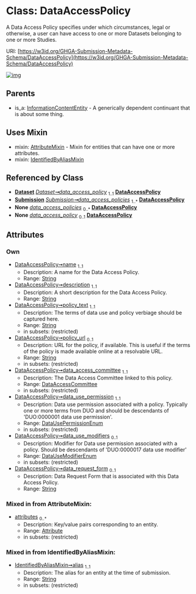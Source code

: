 
# Class: DataAccessPolicy


A Data Access Policy specifies under which circumstances, legal or otherwise, a user can have access to one or more Datasets belonging to one or more Studies.

URI: [https://w3id.org/GHGA-Submission-Metadata-Schema/DataAccessPolicy](https://w3id.org/GHGA-Submission-Metadata-Schema/DataAccessPolicy)


[![img](https://yuml.me/diagram/nofunky;dir:TB/class/[Submission],[InformationContentEntity],[IdentifiedByAliasMixin],[Dataset],[DataAccessCommittee]<data_access_committee%201..1-%20[DataAccessPolicy&#124;name:string;description:string;policy_text:string;policy_url:string%20%3F;data_use_permission:DataUsePermissionEnum;data_use_modifiers:DataUseModifierEnum%20%3F;data_request_form:string%20%3F;alias:string],[Dataset]-%20data_access_policy%201..1>[DataAccessPolicy],[Submission]++-%20data_access_policies%201..*>[DataAccessPolicy],[Submission]-%20data_access_policies(i)%200..*>[DataAccessPolicy],[Dataset]-%20data_access_policy(i)%200..1>[DataAccessPolicy],[DataAccessPolicy]uses%20-.->[AttributeMixin],[DataAccessPolicy]uses%20-.->[IdentifiedByAliasMixin],[InformationContentEntity]^-[DataAccessPolicy],[DataAccessCommittee],[AttributeMixin],[Attribute])](https://yuml.me/diagram/nofunky;dir:TB/class/[Submission],[InformationContentEntity],[IdentifiedByAliasMixin],[Dataset],[DataAccessCommittee]<data_access_committee%201..1-%20[DataAccessPolicy&#124;name:string;description:string;policy_text:string;policy_url:string%20%3F;data_use_permission:DataUsePermissionEnum;data_use_modifiers:DataUseModifierEnum%20%3F;data_request_form:string%20%3F;alias:string],[Dataset]-%20data_access_policy%201..1>[DataAccessPolicy],[Submission]++-%20data_access_policies%201..*>[DataAccessPolicy],[Submission]-%20data_access_policies(i)%200..*>[DataAccessPolicy],[Dataset]-%20data_access_policy(i)%200..1>[DataAccessPolicy],[DataAccessPolicy]uses%20-.->[AttributeMixin],[DataAccessPolicy]uses%20-.->[IdentifiedByAliasMixin],[InformationContentEntity]^-[DataAccessPolicy],[DataAccessCommittee],[AttributeMixin],[Attribute])

## Parents

 *  is_a: [InformationContentEntity](InformationContentEntity.md) - A generically dependent continuant that is about some thing.

## Uses Mixin

 *  mixin: [AttributeMixin](AttributeMixin.md) - Mixin for entities that can have one or more attributes.
 *  mixin: [IdentifiedByAliasMixin](IdentifiedByAliasMixin.md)

## Referenced by Class

 *  **[Dataset](Dataset.md)** *[Dataset➞data_access_policy](Dataset_data_access_policy.md)*  <sub>1..1</sub>  **[DataAccessPolicy](DataAccessPolicy.md)**
 *  **[Submission](Submission.md)** *[Submission➞data_access_policies](Submission_data_access_policies.md)*  <sub>1..\*</sub>  **[DataAccessPolicy](DataAccessPolicy.md)**
 *  **None** *[data_access_policies](data_access_policies.md)*  <sub>0..\*</sub>  **[DataAccessPolicy](DataAccessPolicy.md)**
 *  **None** *[data_access_policy](data_access_policy.md)*  <sub>0..1</sub>  **[DataAccessPolicy](DataAccessPolicy.md)**

## Attributes


### Own

 * [DataAccessPolicy➞name](DataAccessPolicy_name.md)  <sub>1..1</sub>
     * Description: A name for the Data Access Policy.
     * Range: [String](types/String.md)
 * [DataAccessPolicy➞description](DataAccessPolicy_description.md)  <sub>1..1</sub>
     * Description: A short description for the Data Access Policy.
     * Range: [String](types/String.md)
 * [DataAccessPolicy➞policy_text](DataAccessPolicy_policy_text.md)  <sub>1..1</sub>
     * Description: The terms of data use and policy verbiage should be captured here.
     * Range: [String](types/String.md)
     * in subsets: (restricted)
 * [DataAccessPolicy➞policy_url](DataAccessPolicy_policy_url.md)  <sub>0..1</sub>
     * Description: URL for the policy, if available. This is useful if the terms of the policy is made available online at a resolvable URL.
     * Range: [String](types/String.md)
     * in subsets: (restricted)
 * [DataAccessPolicy➞data_access_committee](DataAccessPolicy_data_access_committee.md)  <sub>1..1</sub>
     * Description: The Data Access Committee linked to this policy.
     * Range: [DataAccessCommittee](DataAccessCommittee.md)
     * in subsets: (restricted)
 * [DataAccessPolicy➞data_use_permission](DataAccessPolicy_data_use_permission.md)  <sub>1..1</sub>
     * Description: Data use permission associated with a policy. Typically one or more terms from DUO and should be descendants of 'DUO:0000001 data use permission'.
     * Range: [DataUsePermissionEnum](DataUsePermissionEnum.md)
     * in subsets: (restricted)
 * [DataAccessPolicy➞data_use_modifiers](DataAccessPolicy_data_use_modifiers.md)  <sub>0..1</sub>
     * Description: Modifier for Data use permission associated with a policy. Should be descendants of 'DUO:0000017 data use modifier'
     * Range: [DataUseModifierEnum](DataUseModifierEnum.md)
     * in subsets: (restricted)
 * [DataAccessPolicy➞data_request_form](DataAccessPolicy_data_request_form.md)  <sub>0..1</sub>
     * Description: Data Request Form that is associated with this Data Access Policy.
     * Range: [String](types/String.md)

### Mixed in from AttributeMixin:

 * [attributes](attributes.md)  <sub>0..\*</sub>
     * Description: Key/value pairs corresponding to an entity.
     * Range: [Attribute](Attribute.md)
     * in subsets: (restricted)

### Mixed in from IdentifiedByAliasMixin:

 * [IdentifiedByAliasMixin➞alias](IdentifiedByAliasMixin_alias.md)  <sub>1..1</sub>
     * Description: The alias for an entity at the time of submission.
     * Range: [String](types/String.md)
     * in subsets: (restricted)
